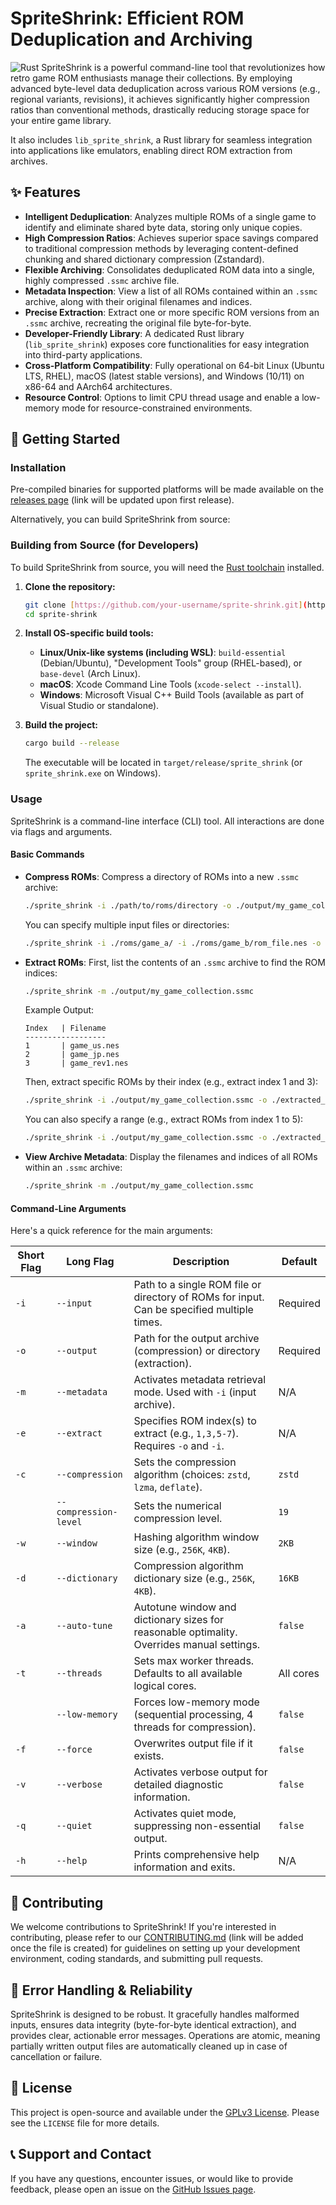 # SpriteShrink: Efficient ROM Deduplication and Archiving

![Rust](https://github.com/rust-lang/rust/actions/workflows/rust.yml/badge.svg)
SpriteShrink is a powerful command-line tool that revolutionizes how retro game ROM enthusiasts manage their collections. By employing advanced byte-level data deduplication across various ROM versions (e.g., regional variants, revisions), it achieves significantly higher compression ratios than conventional methods, drastically reducing storage space for your entire game library.

It also includes `lib_sprite_shrink`, a Rust library for seamless integration into applications like emulators, enabling direct ROM extraction from archives.

## ✨ Features

* **Intelligent Deduplication**: Analyzes multiple ROMs of a single game to identify and eliminate shared byte data, storing only unique copies.
* **High Compression Ratios**: Achieves superior space savings compared to traditional compression methods by leveraging content-defined chunking and shared dictionary compression (Zstandard).
* **Flexible Archiving**: Consolidates deduplicated ROM data into a single, highly compressed `.ssmc` archive file.
* **Metadata Inspection**: View a list of all ROMs contained within an `.ssmc` archive, along with their original filenames and indices.
* **Precise Extraction**: Extract one or more specific ROM versions from an `.ssmc` archive, recreating the original file byte-for-byte.
* **Developer-Friendly Library**: A dedicated Rust library (`lib_sprite_shrink`) exposes core functionalities for easy integration into third-party applications.
* **Cross-Platform Compatibility**: Fully operational on 64-bit Linux (Ubuntu LTS, RHEL), macOS (latest stable versions), and Windows (10/11) on x86-64 and AArch64 architectures.
* **Resource Control**: Options to limit CPU thread usage and enable a low-memory mode for resource-constrained environments.

## 🚀 Getting Started

### Installation

Pre-compiled binaries for supported platforms will be made available on the [releases page](https://github.com/Zadeis/sprite_shrink/releases) (link will be updated upon first release).

Alternatively, you can build SpriteShrink from source:

### Building from Source (for Developers)

To build SpriteShrink from source, you will need the [Rust toolchain](https://www.rust-lang.org/tools/install) installed.

1.  **Clone the repository:**

    ```bash
    git clone [https://github.com/your-username/sprite-shrink.git](https://github.com/your-username/sprite-shrink.git)
    cd sprite-shrink
    ```

2.  **Install OS-specific build tools:**

    * **Linux/Unix-like systems (including WSL)**: `build-essential` (Debian/Ubuntu), "Development Tools" group (RHEL-based), or `base-devel` (Arch Linux).
    * **macOS**: Xcode Command Line Tools (`xcode-select --install`).
    * **Windows**: Microsoft Visual C++ Build Tools (available as part of Visual Studio or standalone).

3.  **Build the project:**

    ```bash
    cargo build --release
    ```

    The executable will be located in `target/release/sprite_shrink` (or `sprite_shrink.exe` on Windows).

### Usage

SpriteShrink is a command-line interface (CLI) tool. All interactions are done via flags and arguments.

#### Basic Commands

* **Compress ROMs**:
    Compress a directory of ROMs into a new `.ssmc` archive:

    ```bash
    ./sprite_shrink -i ./path/to/roms/directory -o ./output/my_game_collection.ssmc
    ```

    You can specify multiple input files or directories:

    ```bash
    ./sprite_shrink -i ./roms/game_a/ -i ./roms/game_b/rom_file.nes -o ./output/combined_collection.ssmc
    ```

* **Extract ROMs**:
    First, list the contents of an `.ssmc` archive to find the ROM indices:

    ```bash
    ./sprite_shrink -m ./output/my_game_collection.ssmc
    ```

    Example Output:

    ```
    Index   | Filename
    ------------------
    1       | game_us.nes
    2       | game_jp.nes
    3       | game_rev1.nes
    ```

    Then, extract specific ROMs by their index (e.g., extract index 1 and 3):

    ```bash
    ./sprite_shrink -i ./output/my_game_collection.ssmc -o ./extracted_roms/ -e 1,3
    ```

    You can also specify a range (e.g., extract ROMs from index 1 to 5):

    ```bash
    ./sprite_shrink -i ./output/my_game_collection.ssmc -o ./extracted_roms/ -e 1-5
    ```

* **View Archive Metadata**:
    Display the filenames and indices of all ROMs within an `.ssmc` archive:

    ```bash
    ./sprite_shrink -m ./output/my_game_collection.ssmc
    ```

#### Command-Line Arguments

Here's a quick reference for the main arguments:

| Short Flag | Long Flag         | Description                                                                                             | Default     |
|------------|-------------------|---------------------------------------------------------------------------------------------------------|-------------|
| `-i`       | `--input`         | Path to a single ROM file or directory of ROMs for input. Can be specified multiple times.              | Required    |
| `-o`       | `--output`        | Path for the output archive (compression) or directory (extraction).                                    | Required    |
| `-m`       | `--metadata`      | Activates metadata retrieval mode. Used with `-i` (input archive).                                      | N/A         |
| `-e`       | `--extract`       | Specifies ROM index(s) to extract (e.g., `1,3,5-7`). Requires `-o` and `-i`.                            | N/A         |
| `-c`       | `--compression`   | Sets the compression algorithm (choices: `zstd`, `lzma`, `deflate`).                                    | `zstd`      |
|            | `--compression-level` | Sets the numerical compression level.                                                                   | `19`        |
| `-w`       | `--window`        | Hashing algorithm window size (e.g., `256K`, `4KB`).                                                    | `2KB`       |
| `-d`       | `--dictionary`    | Compression algorithm dictionary size (e.g., `256K`, `4KB`).                                            | `16KB`      |
| `-a`       | `--auto-tune`     | Autotune window and dictionary sizes for reasonable optimality. Overrides manual settings.                | `false`     |
| `-t`       | `--threads`       | Sets max worker threads. Defaults to all available logical cores.                                       | All cores   |
|            | `--low-memory`    | Forces low-memory mode (sequential processing, 4 threads for compression).                              | `false`     |
| `-f`       | `--force`         | Overwrites output file if it exists.                                                                    | `false`     |
| `-v`       | `--verbose`       | Activates verbose output for detailed diagnostic information.                                           | `false`     |
| `-q`       | `--quiet`         | Activates quiet mode, suppressing non-essential output.                                                 | `false`     |
| `-h`       | `--help`          | Prints comprehensive help information and exits.                                                        | N/A         |

## 🤝 Contributing

We welcome contributions to SpriteShrink! If you're interested in contributing, please refer to our [CONTRIBUTING.md](CONTRIBUTING.md) (link will be added once the file is created) for guidelines on setting up your development environment, coding standards, and submitting pull requests.

## 🐛 Error Handling & Reliability

SpriteShrink is designed to be robust. It gracefully handles malformed inputs, ensures data integrity (byte-for-byte identical extraction), and provides clear, actionable error messages. Operations are atomic, meaning partially written output files are automatically cleaned up in case of cancellation or failure.

## 📄 License

This project is open-source and available under the [GPLv3 License](https://www.gnu.org/licenses/gpl-3.0.en.html). Please see the `LICENSE` file for more details.

## 📞 Support and Contact

If you have any questions, encounter issues, or would like to provide feedback, please open an issue on the [GitHub Issues page](https://github.com/your-username/sprite-shrink/issues).
